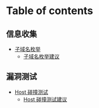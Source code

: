 # Table of contents

## 信息收集 <a href="#information-gathering" id="information-gathering"></a>

* [子域名枚举](README.md)
  * [子域名枚举建议](information-gathering/subdomain-enumeration/zi-yu-ming-mei-ju-jian-yi.md)

## 漏洞测试 <a href="#vulnerability-testing" id="vulnerability-testing"></a>

* [Host 碰撞测试](vulnerability-testing/host-peng-zhuang-ce-shi/README.md)
  * [Host 碰撞测试建议](vulnerability-testing/host-peng-zhuang-ce-shi/host-peng-zhuang-ce-shi-jian-yi.md)
